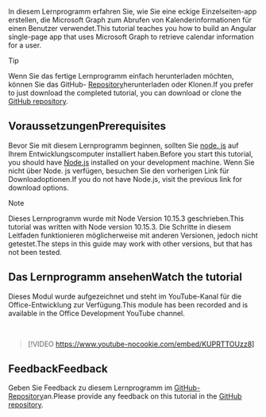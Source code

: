 <!-- markdownlint-disable MD002 MD041 -->

<span data-ttu-id="2476f-101">In diesem Lernprogramm erfahren Sie, wie Sie eine eckige Einzelseiten-app erstellen, die Microsoft Graph zum Abrufen von Kalenderinformationen für einen Benutzer verwendet.</span><span class="sxs-lookup"><span data-stu-id="2476f-101">This tutorial teaches you how to build an Angular single-page app that uses Microsoft Graph to retrieve calendar information for a user.</span></span>

> [!TIP]
> <span data-ttu-id="2476f-102">Wenn Sie das fertige Lernprogramm einfach herunterladen möchten, können Sie das GitHub- [Repository](https://github.com/microsoftgraph/msgraph-training-angularspa)herunterladen oder Klonen.</span><span class="sxs-lookup"><span data-stu-id="2476f-102">If you prefer to just download the completed tutorial, you can download or clone the [GitHub repository](https://github.com/microsoftgraph/msgraph-training-angularspa).</span></span>

## <a name="prerequisites"></a><span data-ttu-id="2476f-103">Voraussetzungen</span><span class="sxs-lookup"><span data-stu-id="2476f-103">Prerequisites</span></span>

<span data-ttu-id="2476f-104">Bevor Sie mit diesem Lernprogramm beginnen, sollten Sie [node. js](https://nodejs.org) auf Ihrem Entwicklungscomputer installiert haben.</span><span class="sxs-lookup"><span data-stu-id="2476f-104">Before you start this tutorial, you should have [Node.js](https://nodejs.org) installed on your development machine.</span></span> <span data-ttu-id="2476f-105">Wenn Sie nicht über Node. js verfügen, besuchen Sie den vorherigen Link für Downloadoptionen.</span><span class="sxs-lookup"><span data-stu-id="2476f-105">If you do not have Node.js, visit the previous link for download options.</span></span>

> [!NOTE]
> <span data-ttu-id="2476f-106">Dieses Lernprogramm wurde mit Node Version 10.15.3 geschrieben.</span><span class="sxs-lookup"><span data-stu-id="2476f-106">This tutorial was written with Node version 10.15.3.</span></span> <span data-ttu-id="2476f-107">Die Schritte in diesem Leitfaden funktionieren möglicherweise mit anderen Versionen, jedoch nicht getestet.</span><span class="sxs-lookup"><span data-stu-id="2476f-107">The steps in this guide may work with other versions, but that has not been tested.</span></span>

## <a name="watch-the-tutorial"></a><span data-ttu-id="2476f-108">Das Lernprogramm ansehen</span><span class="sxs-lookup"><span data-stu-id="2476f-108">Watch the tutorial</span></span>

<span data-ttu-id="2476f-109">Dieses Modul wurde aufgezeichnet und steht im YouTube-Kanal für die Office-Entwicklung zur Verfügung.</span><span class="sxs-lookup"><span data-stu-id="2476f-109">This module has been recorded and is available in the Office Development YouTube channel.</span></span>

<!-- markdownlint-disable MD033 MD034 -->
<br/>

> [!VIDEO https://www.youtube-nocookie.com/embed/KUPRTTOUzz8]
<!-- markdownlint-enable MD033 MD034 -->

## <a name="feedback"></a><span data-ttu-id="2476f-110">Feedback</span><span class="sxs-lookup"><span data-stu-id="2476f-110">Feedback</span></span>

<span data-ttu-id="2476f-111">Geben Sie Feedback zu diesem Lernprogramm im [GitHub-Repository](https://github.com/microsoftgraph/msgraph-training-angularspa)an.</span><span class="sxs-lookup"><span data-stu-id="2476f-111">Please provide any feedback on this tutorial in the [GitHub repository](https://github.com/microsoftgraph/msgraph-training-angularspa).</span></span>
